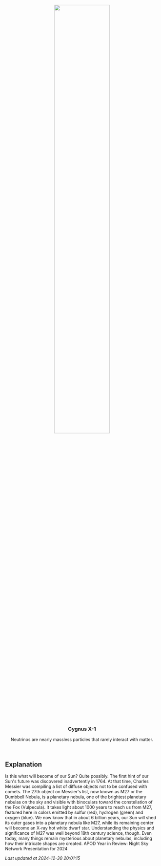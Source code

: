 <p align='center'>
    <img src='https://apod.nasa.gov/apod/image/2412/M27_Stobie_960.jpg' width='60%' />
    <h3 align="center">Cygnus X-1</h3>
    <p align="center">Neutrinos are nearly massless particles that rarely interact with matter.</p>
</p>
<br/>

Explanation
--
Is this what will become of our Sun? Quite possibly.  The first hint of our Sun's future was discovered inadvertently in 1764. At that time, Charles Messier was compiling a list of diffuse objects not to be confused with comets. The 27th object on Messier's list, now known as M27 or the Dumbbell Nebula, is a planetary nebula, one of the brightest planetary nebulas on the sky and visible with binoculars toward the constellation of the Fox (Vulpecula). It takes light about 1000 years to reach us from M27, featured here in colors emitted by sulfur (red), hydrogen (green) and oxygen (blue). We now know that in about 6 billion years, our Sun will shed its outer gases into a planetary nebula like M27, while its remaining center will become an X-ray hot white dwarf star.  Understanding the physics and significance of M27 was well beyond 18th century science, though. Even today, many things remain mysterious about planetary nebulas, including how their intricate shapes are created.    APOD Year in Review: Night Sky Network Presentation for 2024


*Last updated at 2024-12-30 20:01:15*
